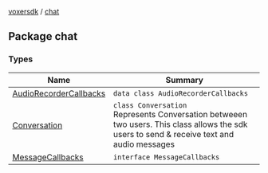 [voxersdk](../index.md) / [chat](./index.md)

## Package chat

### Types

| Name | Summary |
|---|---|
| [AudioRecorderCallbacks](-audio-recorder-callbacks/index.md) | `data class AudioRecorderCallbacks` |
| [Conversation](-chat/index.md) | `class Conversation`<br>Represents Conversation betweeen two users. This class allows the sdk users to send &amp; receive text and audio messages |
| [MessageCallbacks](-message-callbacks/index.md) | `interface MessageCallbacks` |
